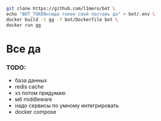 ```bash
git clone https://github.com/l1mero/bot \
echo "BOT_TOKEN=сюда токен свой поставь да" > bot/.env \
docker build -t gg -f bot/Dockerfile bot \
docker run gg
```
# Все да

### TODO:

- база данных
- redis cache
- хз потом придумаю
- мб middleware
- надо сервисы по умному интегрировать
- docker compose

